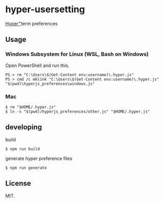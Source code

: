 # hyper-usersetting

[Hyper™](https://hyper.is/)term preferences

## Usage

### Windows Subsystem for Linux (WSL, Bash on Windows)
Open PowerShell and run this.
```
PS > rm "C:\Users\$(Get-Content env:username)\.hyper.js"
PS > cmd /c mklink "C:\Users\$(Get-Content env:username)\.hyper.js" "$(pwd)\hyperjs_preferences\windows.js"
```

### Mac
```
$ rm "$HOME/.hyper.js"
$ ln -s "$(pwd)/hyperjs_preferences/other.js" "$HOME/.hyper.js"
```

## developing
build
```
$ npm run build
```
generate hyper preference files
```
$ npm run generate
```

## License
MIT.
